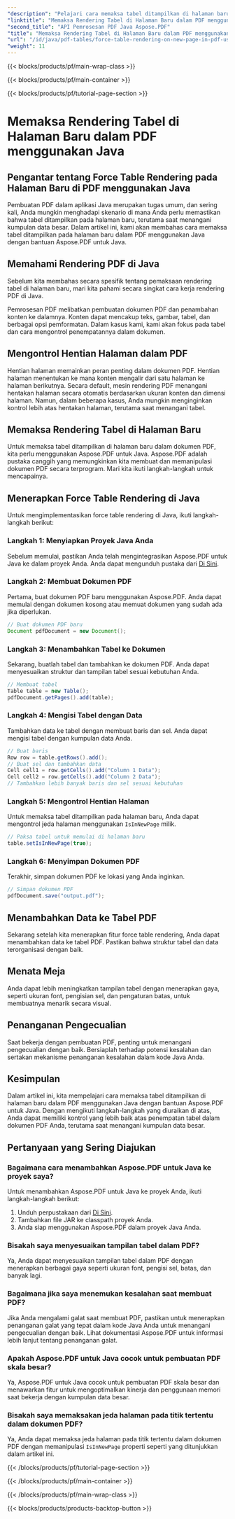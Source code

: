 ```yaml
---
"description": "Pelajari cara memaksa tabel ditampilkan di halaman baru dalam PDF menggunakan Java dengan Aspose.PDF. Panduan langkah demi langkah ini mencakup kode sumber dan kiat ahli untuk pemformatan dokumen PDF yang tepat."
"linktitle": "Memaksa Rendering Tabel di Halaman Baru dalam PDF menggunakan Java"
"second_title": "API Pemrosesan PDF Java Aspose.PDF"
"title": "Memaksa Rendering Tabel di Halaman Baru dalam PDF menggunakan Java"
"url": "/id/java/pdf-tables/force-table-rendering-on-new-page-in-pdf-using-java/"
"weight": 11
---
```


{{< blocks/products/pf/main-wrap-class >}}

{{< blocks/products/pf/main-container >}}

{{< blocks/products/pf/tutorial-page-section >}}

# Memaksa Rendering Tabel di Halaman Baru dalam PDF menggunakan Java


## Pengantar tentang Force Table Rendering pada Halaman Baru di PDF menggunakan Java

Pembuatan PDF dalam aplikasi Java merupakan tugas umum, dan sering kali, Anda mungkin menghadapi skenario di mana Anda perlu memastikan bahwa tabel ditampilkan pada halaman baru, terutama saat menangani kumpulan data besar. Dalam artikel ini, kami akan membahas cara memaksa tabel ditampilkan pada halaman baru dalam PDF menggunakan Java dengan bantuan Aspose.PDF untuk Java.

## Memahami Rendering PDF di Java

Sebelum kita membahas secara spesifik tentang pemaksaan rendering tabel di halaman baru, mari kita pahami secara singkat cara kerja rendering PDF di Java.

Pemrosesan PDF melibatkan pembuatan dokumen PDF dan penambahan konten ke dalamnya. Konten dapat mencakup teks, gambar, tabel, dan berbagai opsi pemformatan. Dalam kasus kami, kami akan fokus pada tabel dan cara mengontrol penempatannya dalam dokumen.

## Mengontrol Hentian Halaman dalam PDF

Hentian halaman memainkan peran penting dalam dokumen PDF. Hentian halaman menentukan ke mana konten mengalir dari satu halaman ke halaman berikutnya. Secara default, mesin rendering PDF menangani hentakan halaman secara otomatis berdasarkan ukuran konten dan dimensi halaman. Namun, dalam beberapa kasus, Anda mungkin menginginkan kontrol lebih atas hentakan halaman, terutama saat menangani tabel.

## Memaksa Rendering Tabel di Halaman Baru

Untuk memaksa tabel ditampilkan di halaman baru dalam dokumen PDF, kita perlu menggunakan Aspose.PDF untuk Java. Aspose.PDF adalah pustaka canggih yang memungkinkan kita membuat dan memanipulasi dokumen PDF secara terprogram. Mari kita ikuti langkah-langkah untuk mencapainya.

## Menerapkan Force Table Rendering di Java

Untuk mengimplementasikan force table rendering di Java, ikuti langkah-langkah berikut:

### Langkah 1: Menyiapkan Proyek Java Anda

Sebelum memulai, pastikan Anda telah mengintegrasikan Aspose.PDF untuk Java ke dalam proyek Anda. Anda dapat mengunduh pustaka dari [Di Sini](https://releases.aspose.com/pdf/java/).

### Langkah 2: Membuat Dokumen PDF

Pertama, buat dokumen PDF baru menggunakan Aspose.PDF. Anda dapat memulai dengan dokumen kosong atau memuat dokumen yang sudah ada jika diperlukan.

```java
// Buat dokumen PDF baru
Document pdfDocument = new Document();
```

### Langkah 3: Menambahkan Tabel ke Dokumen

Sekarang, buatlah tabel dan tambahkan ke dokumen PDF. Anda dapat menyesuaikan struktur dan tampilan tabel sesuai kebutuhan Anda.

```java
// Membuat tabel
Table table = new Table();
pdfDocument.getPages().add(table);
```

### Langkah 4: Mengisi Tabel dengan Data

Tambahkan data ke tabel dengan membuat baris dan sel. Anda dapat mengisi tabel dengan kumpulan data Anda.

```java
// Buat baris
Row row = table.getRows().add();
// Buat sel dan tambahkan data
Cell cell1 = row.getCells().add("Column 1 Data");
Cell cell2 = row.getCells().add("Column 2 Data");
// Tambahkan lebih banyak baris dan sel sesuai kebutuhan
```

### Langkah 5: Mengontrol Hentian Halaman

Untuk memaksa tabel ditampilkan pada halaman baru, Anda dapat mengontrol jeda halaman menggunakan `IsInNewPage` milik.

```java
// Paksa tabel untuk memulai di halaman baru
table.setIsInNewPage(true);
```

### Langkah 6: Menyimpan Dokumen PDF

Terakhir, simpan dokumen PDF ke lokasi yang Anda inginkan.

```java
// Simpan dokumen PDF
pdfDocument.save("output.pdf");
```

## Menambahkan Data ke Tabel PDF

Sekarang setelah kita menerapkan fitur force table rendering, Anda dapat menambahkan data ke tabel PDF. Pastikan bahwa struktur tabel dan data terorganisasi dengan baik.

## Menata Meja

Anda dapat lebih meningkatkan tampilan tabel dengan menerapkan gaya, seperti ukuran font, pengisian sel, dan pengaturan batas, untuk membuatnya menarik secara visual.

## Penanganan Pengecualian

Saat bekerja dengan pembuatan PDF, penting untuk menangani pengecualian dengan baik. Bersiaplah terhadap potensi kesalahan dan sertakan mekanisme penanganan kesalahan dalam kode Java Anda.

## Kesimpulan

Dalam artikel ini, kita mempelajari cara memaksa tabel ditampilkan di halaman baru dalam PDF menggunakan Java dengan bantuan Aspose.PDF untuk Java. Dengan mengikuti langkah-langkah yang diuraikan di atas, Anda dapat memiliki kontrol yang lebih baik atas penempatan tabel dalam dokumen PDF Anda, terutama saat menangani kumpulan data besar.

## Pertanyaan yang Sering Diajukan

### Bagaimana cara menambahkan Aspose.PDF untuk Java ke proyek saya?

Untuk menambahkan Aspose.PDF untuk Java ke proyek Anda, ikuti langkah-langkah berikut:
1. Unduh perpustakaan dari [Di Sini](https://releases.aspose.com/pdf/java/).
2. Tambahkan file JAR ke classpath proyek Anda.
3. Anda siap menggunakan Aspose.PDF dalam proyek Java Anda.

### Bisakah saya menyesuaikan tampilan tabel dalam PDF?

Ya, Anda dapat menyesuaikan tampilan tabel dalam PDF dengan menerapkan berbagai gaya seperti ukuran font, pengisi sel, batas, dan banyak lagi.

### Bagaimana jika saya menemukan kesalahan saat membuat PDF?

Jika Anda mengalami galat saat membuat PDF, pastikan untuk menerapkan penanganan galat yang tepat dalam kode Java Anda untuk menangani pengecualian dengan baik. Lihat dokumentasi Aspose.PDF untuk informasi lebih lanjut tentang penanganan galat.

### Apakah Aspose.PDF untuk Java cocok untuk pembuatan PDF skala besar?

Ya, Aspose.PDF untuk Java cocok untuk pembuatan PDF skala besar dan menawarkan fitur untuk mengoptimalkan kinerja dan penggunaan memori saat bekerja dengan kumpulan data besar.

### Bisakah saya memaksakan jeda halaman pada titik tertentu dalam dokumen PDF?

Ya, Anda dapat memaksa jeda halaman pada titik tertentu dalam dokumen PDF dengan memanipulasi `IsInNewPage` properti seperti yang ditunjukkan dalam artikel ini.

{{< /blocks/products/pf/tutorial-page-section >}}

{{< /blocks/products/pf/main-container >}}

{{< /blocks/products/pf/main-wrap-class >}}

{{< blocks/products/products-backtop-button >}}